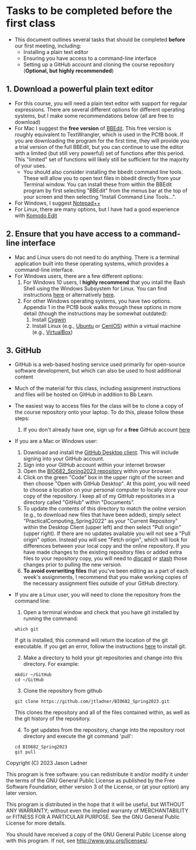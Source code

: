 # Tasks to be completed before the first class
- This document outlines several tasks that should be completed **before** our first meeting, including:
    - Installing a plain text editor
    - Ensuring you have access to a command-line interface
    - Setting up a GitHub account and cloning the course repository (**Optional, but highly recommended**)


## 1. Download a powerful plain text editor
- For this course, you will need a plain text editor with support for regular expressions. There are several different options for different operating systems, but I make some recommendations below (all are free to download)
- For Mac I suggest the **free version** of [BBEdit](https://www.barebones.com/products/bbedit/). This free version is roughly equivalent to TextWrangler, which is used in the PCfB book. If you are downloading the program for the first time, they will provide you a trial version of the full BBEdit, but you can continue to use the editor with a limited (but still very powerful) set of functions after this period. This "limited" set of functions will likely still be sufficient for the majority of your uses.
    - You should also consider installing the bbedit command line tools. These will allow you to open text files in bbedit directly from your Terminal window. You can install these from within the BBEdit program by first selecting "BBEdit" from the menus bar at the top of your screen and then selecting "Install Command Line Tools...".
- For Windows, I suggest [Notepad++](https://notepad-plus-plus.org/)
- For Linux, there are many options, but I have had a good experience with [Komodo Edit](https://www.activestate.com/komodo-edit)

## 2. Ensure that you have access to a command-line interface
- Mac and Linux users do not need to do anything. There is a terminal application built into these operating systems, which provides a command-line interface. 
- For Windows users, there are a few different options:
    1. For Windows 10 users, I **highly recommend** that you intall the Bash Shell using the Windows Subsystem for Linux. You can find instructions [here](https://docs.microsoft.com/en-us/windows/wsl/install) or alternatively [here](https://www.howtogeek.com/249966/how-to-install-and-use-the-linux-bash-shell-on-windows-10/).
    2. For other Windows operating systems, you have two options. Appendix 1 in the PCfB book walks through these options in more detail (though the instructions may be somewhat outdated):
        1. Install [Cygwin](http://www.cygwin.com/)
        2. Install Linux (e.g., [Ubuntu](https://www.ubuntu.com/) or [CentOS](https://www.centos.org/)) within a virtual machine (e.g., [VirtualBox](https://www.virtualbox.org/))

## 3. GitHub
- GitHub is a web-based hosting service used primarily for open-source software development, but which can also be used to host additional content
- Much of the material for this class, including assignment instructions and files will be hosted on GitHub in addition to Bb Learn.
- The easiest way to access files for the class will be to clone a copy of the course repository onto your laptop. To do this, please follow these steps:
    1. If you don't already have one, sign up for a **free** GitHub account [here](https://github.com/)

- If you are a Mac or Windows user:
    1. Download and install the [GitHub Desktop client](https://desktop.github.com/). This will include signing into your GitHub account. 
    2. Sign into your GitHub account within your internet browser
    3. Open the [BIO682_Spring2023 repository](https://github.com/jtladner/BIO682_Spring2023) within your browser.
    4. Click on the green "Code" box in the upper right of the screen and then choose "Open with GitHub Desktop". At this point, you will need to choose a location on your personal computer to locally store your copy of the repository. I keep all of my GitHub repositories in a directory called "GitHub" within "Documents".
    5. To update the contents of this directory to match the online version (e.g., to download new files that have been added), simply select "PracticalComputing_Spring2022" as your "Current Repository" within the Desktop Client (upper left) and then select "Pull origin" (upper right). If there are no updates available you will not see a "Pull origin" option. Instead you will see "Fetch origin", which will look for differences between your local copy and the online repository. If you have made changes to the existing repository files or added extra files to your repository copy, you will need to [discard](https://docs.github.com/en/free-pro-team@latest/desktop/contributing-and-collaborating-using-github-desktop/committing-and-reviewing-changes-to-your-project#3-discarding-changes) or [stash](https://github.blog/2019-06-05-github-desktop-expands-to-support-stashing-and-rebasing/#stashing) those changes prior to pulling the new version.
    6. **To avoid overwriting files** that you've been editing as a part of each week's assignments, I recommend that you make working copies of the necessary assignment files outside of your GitHub directory. 

- If you are a Linux user, you will need to clone the repository from the command line:
    1. Open a terminal window and check that you have git installed by running the command:
    ```
    which git
    ```
    If git is installed, this command will return the location of the git executable. If you get an error, follow the instructions [here](https://git-scm.com/book/en/v2/Getting-Started-Installing-Git) to install git.
    
    2. Make a directory to hold your git repositories and change into this directory. For example:
    ```
    mkdir ~/GitHub
    cd ~/GitHub
    ```
    
    3.  Clone the repository from github
    ```
    git clone https://github.com/jtladner/BIO682_Spring2023.git
    ```
    
    This clones the repository and all of the files contained within, as well as the git history of the repository.
    
    4. To get updates from the repository, change into the repository root directory and execute the git command 'pull':
    
    ```
    cd BIO682_Spring2023
    git pull
    ```
    
     

Copyright (C) 2023  Jason Ladner

This program is free software: you can redistribute it and/or modify
it under the terms of the GNU General Public License as published by
the Free Software Foundation, either version 3 of the License, or
(at your option) any later version.

This program is distributed in the hope that it will be useful,
but WITHOUT ANY WARRANTY; without even the implied warranty of
MERCHANTABILITY or FITNESS FOR A PARTICULAR PURPOSE.  See the
GNU General Public License for more details.

You should have received a copy of the GNU General Public License
along with this program.  If not, see <http://www.gnu.org/licenses/>.